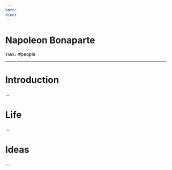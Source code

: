 ```yaml
---
born: 
died: 
---
```

# Napoleon Bonaparte
`TAGS:` #people 

---
# Introduction
...
# Life
...
# Ideas
...